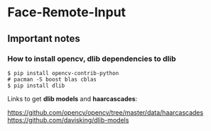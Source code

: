 # Face-Remote-Input

## Important notes

### How to install opencv, dlib dependencies to dlib
```
$ pip install opencv-contrib-python
# pacman -S boost blas cblas
$ pip install dlib
```
Links to get **dlib models** and **haarcascades**:

 https://github.com/opencv/opencv/tree/master/data/haarcascades
 https://github.com/davisking/dlib-models

